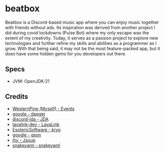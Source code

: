 # beatbox

Beatbox is a Discord-based music app where you can enjoy music together with friends without ads.
Its inspiration was derived from another project I did during covid lockdowns (Pulse Bot) where my only escape was the
extent of my creativity. Today, it serves as a passion project to explore new technologies and further refine my skills
and abilities as a programmer as I grow. With that being said, it may not be the most feature-packed app, 
but it does have some hidden gems for you developers out there.

## Specs

- JVM: OpenJDK-21

## Credits
- [WesternPine (Myself) - Events](https://github.com/WesternPine/Events)
- [google - dagger](https://github.com/google/dagger)
- [discord-jda - JDA](https://github.com/discord-jda/JDA)
- [lavalink-dev - LavaLink](https://github.com/lavalink-devs/Lavalink)
- [EsotericSoftware - kryo](https://github.com/EsotericSoftware/kryo)
- [google - gson](https://github.com/google/gson)
- [jhy - Jsoup](https://github.com/jhy/jsoup)
- [snakeyaml - snakeyaml](https://github.com/snakeyaml/snakeyaml)
